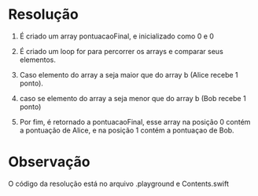 # Resolução
1) É criado um array pontuacaoFinal, e inicializado como 0 e 0

2) É criado um loop for para percorrer os arrays e comparar seus elementos.
3) Caso elemento do array a seja maior que do array b (Alice recebe 1 ponto).
4)  caso se elemento do array a seja menor que do array b (Bob recebe 1 ponto)
5)  Por fim, é retornado a pontuacaoFinal, esse array na posição 0 contém a pontuação de Alice, e na posição 1 contém a pontuaçao de Bob.

#  Observação
O código da resolução está no arquivo .playground e Contents.swift
